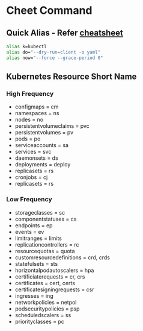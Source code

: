 # Cheet Command



## Quick Alias - Refer [cheatsheet](https://kubernetes.io/docs/reference/kubectl/cheatsheet/)

```bash
alias k=kubectl
alias do="--dry-run=client -o yaml"
alias now="--force --grace-period 0"
```

## Kubernetes Resource Short Name

### High Frequency

- configmaps = cm
- namespaces = ns
- nodes = no
- persistentvolumeclaims = pvc
- persistentvolumes = pv
- pods = po
- serviceaccounts = sa
- services = svc
- daemonsets = ds
- deployments = deploy
- replicasets = rs
- cronjobs = cj
- replicasets = rs

### Low Frequency

- storageclasses = sc
- componentstatuses = cs
- endpoints = ep
- events = ev
- limitranges = limits
- replicationcontrollers = rc
- resourcequotas = quota
- customresourcedefinitions = crd, crds
- statefulsets = sts
- horizontalpodautoscalers = hpa
- certificiaterequests = cr, crs
- certificates = cert, certs
- certificatesigningrequests = csr
- ingresses = ing
- networkpolicies = netpol
- podsecuritypolicies = psp
- scheduledscalers = ss
- priorityclasses = pc
